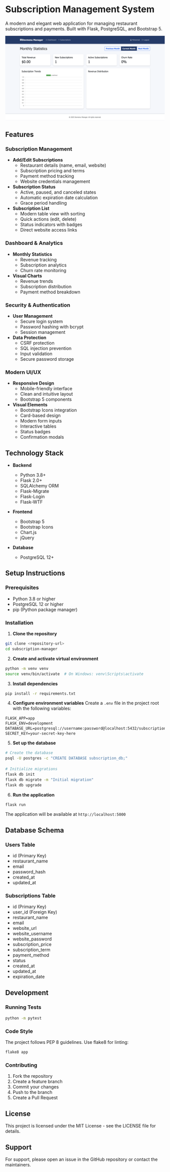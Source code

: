 # Subscription Management System

A modern and elegant web application for managing restaurant subscriptions and payments. Built with Flask, PostgreSQL, and Bootstrap 5.

![Subscription Manager](app/static/images/screenshot.png)

## Features

### Subscription Management
- **Add/Edit Subscriptions**
  - Restaurant details (name, email, website)
  - Subscription pricing and terms
  - Payment method tracking
  - Website credentials management
- **Subscription Status**
  - Active, paused, and canceled states
  - Automatic expiration date calculation
  - Grace period handling
- **Subscription List**
  - Modern table view with sorting
  - Quick actions (edit, delete)
  - Status indicators with badges
  - Direct website access links

### Dashboard & Analytics
- **Monthly Statistics**
  - Revenue tracking
  - Subscription analytics
  - Churn rate monitoring
- **Visual Charts**
  - Revenue trends
  - Subscription distribution
  - Payment method breakdown

### Security & Authentication
- **User Management**
  - Secure login system
  - Password hashing with bcrypt
  - Session management
- **Data Protection**
  - CSRF protection
  - SQL injection prevention
  - Input validation
  - Secure password storage

### Modern UI/UX
- **Responsive Design**
  - Mobile-friendly interface
  - Clean and intuitive layout
  - Bootstrap 5 components
- **Visual Elements**
  - Bootstrap Icons integration
  - Card-based design
  - Modern form inputs
  - Interactive tables
  - Status badges
  - Confirmation modals

## Technology Stack

- **Backend**
  - Python 3.8+
  - Flask 2.0+
  - SQLAlchemy ORM
  - Flask-Migrate
  - Flask-Login
  - Flask-WTF

- **Frontend**
  - Bootstrap 5
  - Bootstrap Icons
  - Chart.js
  - jQuery

- **Database**
  - PostgreSQL 12+

## Setup Instructions

### Prerequisites
- Python 3.8 or higher
- PostgreSQL 12 or higher
- pip (Python package manager)

### Installation

1. **Clone the repository**
```bash
git clone <repository-url>
cd subscription-manager
```

2. **Create and activate virtual environment**
```bash
python -m venv venv
source venv/bin/activate  # On Windows: venv\Scripts\activate
```

3. **Install dependencies**
```bash
pip install -r requirements.txt
```

4. **Configure environment variables**
Create a `.env` file in the project root with the following variables:
```env
FLASK_APP=app
FLASK_ENV=development
DATABASE_URL=postgresql://username:password@localhost:5432/subscription_db
SECRET_KEY=your-secret-key-here
```

5. **Set up the database**
```bash
# Create the database
psql -U postgres -c "CREATE DATABASE subscription_db;"

# Initialize migrations
flask db init
flask db migrate -m "Initial migration"
flask db upgrade
```

6. **Run the application**
```bash
flask run
```

The application will be available at `http://localhost:5000`

## Database Schema

### Users Table
- id (Primary Key)
- restaurant_name
- email
- password_hash
- created_at
- updated_at

### Subscriptions Table
- id (Primary Key)
- user_id (Foreign Key)
- restaurant_name
- email
- website_url
- website_username
- website_password
- subscription_price
- subscription_term
- payment_method
- status
- created_at
- updated_at
- expiration_date

## Development

### Running Tests
```bash
python -m pytest
```

### Code Style
The project follows PEP 8 guidelines. Use flake8 for linting:
```bash
flake8 app
```

### Contributing
1. Fork the repository
2. Create a feature branch
3. Commit your changes
4. Push to the branch
5. Create a Pull Request

## License

This project is licensed under the MIT License - see the LICENSE file for details.

## Support

For support, please open an issue in the GitHub repository or contact the maintainers. 